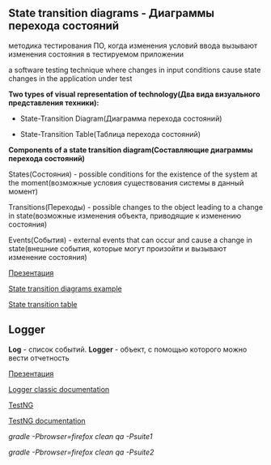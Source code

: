 ## State transition diagrams - Диаграммы перехода состояний
методика тестирования ПО, когда изменения условий ввода вызывают изменения состояния в тестируемом приложении

a software testing technique where changes in input conditions cause state changes in the application under test

**Two types of visual representation of technology(Два вида визуального представления техники):**

- State-Transition Diagram(Диаграмма перехода состояний)

- State-Transition Table(Таблица перехода состояний)

**Components of a state transition diagram(Составляющие диаграммы перехода состояний)**

States(Состояния) - possible conditions for the existence of the system at the moment(возможные условия существования системы в данный момент)

Transitions(Переходы) - possible changes to the object leading to a change in state(возможные изменения объекта, приводящие к изменению состояния)

Events(События) - external events that can occur and cause a change in state(внешние события, которые могут произойти и вызывают изменение состояния)

[Презентация](https://docs.google.com/presentation/d/1ruKU-zimvqJ0eUabbj4C9a-7kzfOqyK-/edit?usp=sharing&ouid=116447005932578256378&rtpof=true&sd=true)

[State transition diagrams example]()

[State transition table]()

## Logger

**Log** - список событий. **Logger** - объект, с помощью которого можно вести отчетность

[Презентация](https://docs.google.com/presentation/d/1kptX1Ce1NBux34JP7e9kOr_38TzyKEAGN1rUPcqn77M/edit?usp=sharing)

[Logger classic documentation](https://logback.qos.ch/manual/index.html)

[TestNG](https://docs.google.com/presentation/d/1MaYUXf4wIXKPgdOq1cG9s8yl4pYZvg4B/edit?usp=sharing&ouid=116447005932578256378&rtpof=true&sd=true)

[TestNG documentation](https://testng.org/doc/documentation-main.html)

_gradle -Pbrowser=firefox clean qa -Psuite1_

_gradle -Pbrowser=firefox clean qa -Psuite2_

